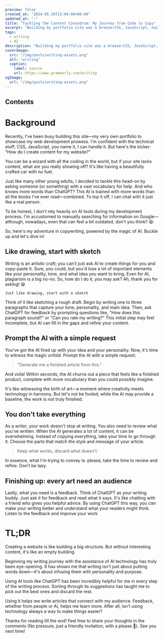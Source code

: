 ```yaml
---
preview: false
created_at: "2024-05-29T15:04:00+00:00"
updated_at: "-"
title: "Tackling the Content Conundrum: My Journey from Code to Copy"
excerpt: "Building my portfolio site was a breeze—CSS, JavaScript, nailed it. But creating content? That's where things got tricky. Enter ChatGPT, my (not so secret) weapon with a bigger vocabulary than all the books I've ever read combined. "
tags:
  - writing
  - AI
description: "Building my portfolio site was a breeze—CSS, JavaScript, nailed it. But creating content? That's where things got tricky. Enter ChatGPT, my (not so secret) weapon with a bigger vocabulary than all the books I've ever read combined. "
coverImage:
  src: "/img/posts/writing-assets.png"
  alt: "writing"
  caption:
    label: source
    url: https://www.grammarly.com/writing
ogImage:
  url: "/img/posts/writing-assets.png"
---
```


## Contents

# Background

Recently, I've been busy building this site—my very own portfolio to showcase my web development prowess. I'm confident with the technical stuff; CSS, JavaScript, you name it, I can handle it. But here's the kicker: "How do I create content for my website?"

You can be a wizard with all the coding in the world, but if your site lacks content, what are you really showing off? It's like having a beautifully crafted car with no fuel.

Just like many other young adults, I decided to tackle this head-on by asking someone (or something) with a vast vocabulary for help. And who knows more words than ChatGPT? This AI is trained with more words than all the books I've ever read—combined. To top it off, I can chat with it just like a real person.

To be honest, I don't rely heavily on AI tools during my development process. I'm accustomed to manually searching for information on Google—although, nowadays, even that can feel a bit outdated, don't you think? 😆.

So, here's my adventure in copywriting, powered by the magic of AI. Buckle up and let's dive in!

## Like drawing, start with sketch

Writing is an artistic craft; you can't just ask AI to create things for you and copy-paste it. Sure, you could, but you'd lose a lot of important elements like your personality, tone, and what idea you want to bring. Even for AI, plagiarism is a big no-no. So, how do I do it, you may ask? Ah, thank you for asking! 😆

```
Just like drawing, start with a sketch
```

Think of it like sketching a rough draft. Begin by writing one to three paragraphs that capture your tone, personality, and main idea. Then, ask ChatGPT for feedback by prompting questions like, "How does this paragraph sound?" or "Can you rate my writing?" This initial step may feel incomplete, but AI can fill in the gaps and refine your content.

## Prompt the AI with a simple request

You've got the AI fired up with your idea and your personality. Now, it's time to witness the magic unfold. Prompt the AI with a simple request:

> "Generate me a finished article from this."

And voila! Within seconds, the AI churns out a piece that feels like a finished product, complete with more vocabulary than you could possibly imagine.

It's like witnessing the birth of art—a moment where creativity meets technology in harmony. But let's not be fooled; while the AI may provide a baseline, the work is not truly finished.

## You don't take everything

As a writer, your work doesn't stop at writing. You also need to review what you've written. When the AI generates a lot of content, it can be overwhelming. Instead of copying everything, take your time to go through it. Choose the parts that match the style and message of your article.

> Keep what works, discard what doesn't.

In essence, what I'm trying to convey is: please, take the time to review and refine. Don't be lazy.

## Finishing up: every art need an audience

Lastly, what you need is a feedback. Think of ChatGPT as your writing buddy. Just ask it for feedback and read what it says. It's like chatting with a friend who gives you helpful advice. By using ChatGPT this way, you can make your writing better and understand what your readers might think. Listen to the feedback and improve your work

# TL;DR

Creating a website is like building a big structure. But without interesting content, it's like an empty building.

Beginning my writing journey with the assistance of AI technology has truly been eye-opening. It has shown me that writing isn't just about putting words down—it's about infusing them with personality and purpose.

Using AI tools like ChatGPT has been incredibly helpful for me in every step of the writing process. Sorting through its suggestions has taught me to pick out the best ones and discard the rest.

Using it helps me write articles that connect with my audience. Feedback, whether from people or AI, helps me learn more. After all, isn't using technology always a way to make things easier?

Thanks for reading till the end! Feel free to share your thoughts in the comments (No pressure, just a friendly invitation, with a please 🥴). See you next time!

